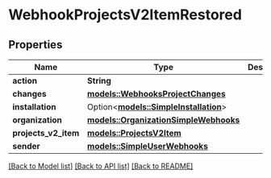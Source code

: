 # WebhookProjectsV2ItemRestored

## Properties

Name | Type | Description | Notes
------------ | ------------- | ------------- | -------------
**action** | **String** |  | 
**changes** | [**models::WebhooksProjectChanges**](webhooks_project_changes.md) |  | 
**installation** | Option<[**models::SimpleInstallation**](simple-installation.md)> |  | [optional]
**organization** | [**models::OrganizationSimpleWebhooks**](organization-simple-webhooks.md) |  | 
**projects_v2_item** | [**models::ProjectsV2Item**](projects-v2-item.md) |  | 
**sender** | [**models::SimpleUserWebhooks**](simple-user-webhooks.md) |  | 

[[Back to Model list]](../README.md#documentation-for-models) [[Back to API list]](../README.md#documentation-for-api-endpoints) [[Back to README]](../README.md)


